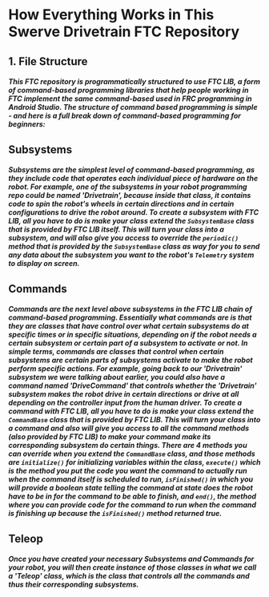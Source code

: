 # How Everything Works in This Swerve Drivetrain FTC Repository

## 1. File Structure 

##### This FTC repository is programmatically structured to use FTC LIB, a form of command-based programming libraries that help people working in FTC implement the same command-based used in FRC programming in Android Studio. The structure of command based programming is simple - and here is a full break down of command-based programming for beginners:

## Subsystems

##### Subsystems are the simplest level of command-based programming, as they include code that operates each individual piece of hardware on the robot. For example, one of the subsystems in your robot programming repo could be named 'Drivetrain', because inside that class, it contains code to spin the robot's wheels in certain directions and in certain configurations to drive the robot around. To create a subsystem with FTC LIB, all you have to do is make your class extend the `SubsystemBase` class that is provided by FTC LIB itself. This will turn your class into a subsystem, and will also give you access to override the `periodic()` method that is provided by the `SubsystemBase` class as way for you to send any data about the subsystem you want to the robot's `Telemetry` system to display on screen.

## Commands

##### Commands are the next level above subsystems in the FTC LIB chain of command-based programming. Essentially what commands are is that they are classes that have control over what certain subsystems do at specific times or in specific situations, depending on if the robot needs a certain subsystem or certain part of a subsystem to activate or not. In simple terms, commands are classes that control when certain subsystems are certain parts of subsystems activate to make the robot perform specific actions. For example, going back to our 'Drivetrain' subsystem we were talking about earlier, you could also have a command named 'DriveCommand' that controls whether the 'Drivetrain' subsystem makes the robot drive in certain directions or drive at all depending on the controller input from the human driver. To create a command with FTC LIB, all you have to do is make your class extend the `CommandBase` class that is provided by FTC LIB. This will turn your class into a command and also will give you access to all the command methods (also provided by FTC LIB) to make your command make its corresponding subsystem do certain things. There are 4 methods you can override when you extend the `CommandBase` class, and those methods are `initialize()` for initializing variables within the class, `execute()` which is the method you put the code you want the command to actually run when the command itself is scheduled to run, `isFinished()` in which you will provide a boolean state telling the command at state does the robot have to be in for the command to be able to finish, and `end()`, the method where you can provide code for the command to run when the command is finishing up because the `isFinished()` method returned true.

## Teleop

##### Once you have created your necessary Subsystems and Commands for your robot, you will then create instance of those classes in what we call a 'Teleop' class, which is the class that controls all the commands and thus their corresponding subsystems.
